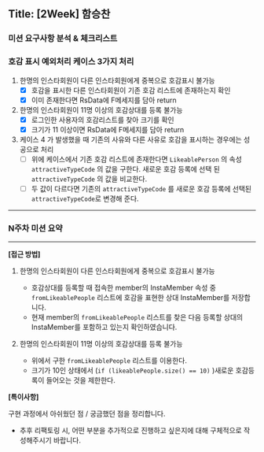 ## Title: [2Week] 함승찬

### 미션 요구사항 분석 & 체크리스트

### 호감 표시 예외처리 케이스 3가지 처리

1. 한명의 인스타회원이 다른 인스타회원에게 중복으로 호감표시 불가능
    - [x]  호감을 표시한 다른 인스타회원이 기존 호감 리스트에 존재하는지 확인
    - [x]  이미 존재한다면 RsData에 F메세지를 담아 return
2. 한명의 인스타회원이 11명 이상의 호감상대를 등록 불가능
   - [x]  로그인한 사용자의 호감리스트를 찾아 크기를 확인
   - [x]  크기가 11 이상이면 RsData에 F메세지를 담아 return
3. 케이스 4 가 발생했을 때 기존의 사유와 다른 사유로 호감을 표시하는 경우에는 성공으로 처리
   - [ ]  위에 케이스에서 기존 호감 리스트에 존재한다면 `LikeablePerson` 의 속성 `attractiveTypeCode` 의 값을 구한다. 새로운 호감 등록에 선택 된 `attractiveTypeCode` 의 값을 비교한다.
   - [ ]  두 값이 다르다면 기존의 `attractiveTypeCode` 를 새로운 호감 등록에 선택된`attractiveTypeCode`로 변경해 준다.
---

### N주차 미션 요약

---

**[접근 방법]**

1. 한명의 인스타회원이 다른 인스타회원에게 중복으로 호감표시 불가능
   - 호감상대를 등록할 때 접속한 member의 InstaMember 속성 중  `fromLikeablePeople` 리스트에 호감을 표현한 상대 InstaMember를 저장합니다.
   - 현재 member의 `fromLikeablePeople` 리스트를 찾은 다음 등록할 상대의 InstaMember를 포함하고 있는지 확인하였습니다.

2. 한명의 인스타회원이 11명 이상의 호감상대를 등록 불가능
   - 위에서 구한 `fromLikeablePeople` 리스트를 이용한다.
   - 크기가 10인 상태에서 (`if (likeablePeople.size() == 10)` )새로운 호감등록이 들어오는 것을 제한한다.

**[특이사항]**

구현 과정에서 아쉬웠던 점 / 궁금했던 점을 정리합니다.

- 추후 리팩토링 시, 어떤 부분을 추가적으로 진행하고 싶은지에 대해 구체적으로 작성해주시기 바랍니다.